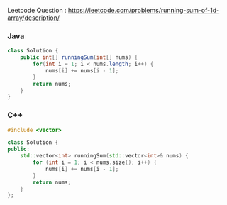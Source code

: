 Leetcode Question : https://leetcode.com/problems/running-sum-of-1d-array/description/
### Java
```java
class Solution {
    public int[] runningSum(int[] nums) {
        for(int i = 1; i < nums.length; i++) {
            nums[i] += nums[i - 1];
        }
        return nums;
    }
}
```
### C++
```cpp
#include <vector>

class Solution {
public:
    std::vector<int> runningSum(std::vector<int>& nums) {
        for (int i = 1; i < nums.size(); i++) {
            nums[i] += nums[i - 1];
        }
        return nums;
    }
};

```
